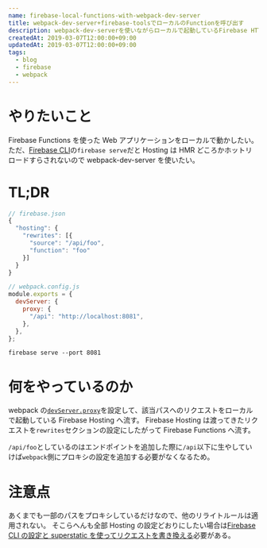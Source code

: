 ```yaml
---
name: firebase-local-functions-with-webpack-dev-server
title: webpack-dev-server+firebase-toolsでローカルのFunctionを呼び出す
description: webpack-dev-serverを使いながらローカルで起動しているFirebase HTTPS Functionを呼び出す方法
createdAt: 2019-03-07T12:00:00+09:00
updatedAt: 2019-03-07T12:00:00+09:00
tags:
  - blog
  - firebase
  - webpack
---
```


# やりたいこと

Firebase Functions を使った Web アプリケーションをローカルで動かしたい。
ただ、[Firebase CLI](https://github.com/firebase/firebase-tools)の`firebase serve`だと Hosting は HMR どころかホットリロードすらされないので webpack-dev-server を使いたい。

# TL;DR

```js
// firebase.json
{
  "hosting": {
    "rewrites": [{
      "source": "/api/foo",
      "function": "foo"
    }]
  }
}
```

```js
// webpack.config.js
module.exports = {
  devServer: {
    proxy: {
      "/api": "http://localhost:8081",
    },
  },
};
```

```shell
firebase serve --port 8081
```

# 何をやっているのか

webpack の[`devServer.proxy`](https://webpack.js.org/configuration/dev-server/#devserverproxy)を設定して、該当パスへのリクエストをローカルで起動している Firebase Hosting へ流す。
Firebase Hosting は渡ってきたリクエストを`rewrites`セクションの設定にしたがって Firebase Functions へ流す。

`/api/foo`としているのはエンドポイントを追加した際に`/api`以下に生やしていけば`webpack`側にプロキシの設定を追加する必要がなくなるため。

# 注意点

あくまでも一部のパスをプロキシしているだけなので、他のリライトルールは適用されない。
そこらへんも全部 Hosting の設定どおりにしたい場合は[Firebase CLI の設定と superstatic を使ってリクエストを書き換える](https://blog.misosi.ru/2019/01/14/firebase-hosting-and-webpack-dev-server/)必要がある。
